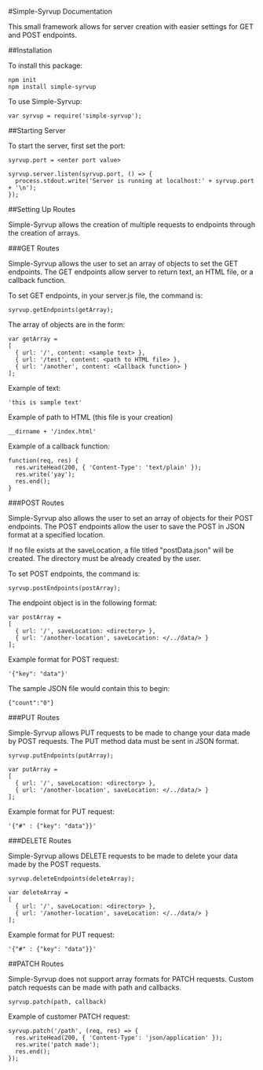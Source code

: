 #Simple-Syrvup Documentation

This small framework allows for server creation with easier settings for GET and POST endpoints.

##Installation

To install this package:

```
npm init
npm install simple-syrvup
```

To use Simple-Syrvup:
```
var syrvup = require('simple-syrvup');
```

##Starting Server

To start the server, first set the port:
```
syrvup.port = <enter port value>
```
```
syrvup.server.listen(syrvup.port, () => {
  process.stdout.write('Server is running at localhost:' + syrvup.port + '\n');
});
```

##Setting Up Routes

Simple-Syrvup allows the creation of multiple requests to endpoints through the creation of arrays.

###GET Routes

Simple-Syrvup allows the user to set an array of objects to set the GET endpoints.
The GET endpoints allow server to return text, an HTML file, or a callback function.

To set GET endpoints, in your server.js file, the command is:
```
syrvup.getEndpoints(getArray);
```

The array of objects are in the form:
```
var getArray =
[
  { url: '/', content: <sample text> },
  { url: '/test', content: <path to HTML file> },
  { url: '/another', content: <Callback function> }
];
```

Example of text:
```
'this is sample text'
```

Example of path to HTML (this file is your creation)
```
__dirname + '/index.html'
```

Example of a callback function:
```
function(req, res) {
  res.writeHead(200, { 'Content-Type': 'text/plain' });
  res.write('yay');
  res.end();
}
```

###POST Routes

Simple-Syrvup also allows the user to set an array of objects for their POST endpoints.
The POST endpoints allow the user to save the POST in JSON format at a specified location.

If no file exists at the saveLocation, a file titled "postData.json" will be created. The directory must be already created by the user.

To set POST endpoints, the command is:
```
syrvup.postEndpoints(postArray);
```

The endpoint object is in the following format:
```
var postArray =
[
  { url: '/', saveLocation: <directory> },
  { url: '/another-location', saveLocation: </../data/> }
];
```

Example format for POST request:
```
'{"key": "data"}'
```

The sample JSON file would contain this to begin:
```
{"count":"0"}
```

###PUT Routes

Simple-Syrvup allows PUT requests to be made to change your data made by POST requests.  The PUT method data must be sent in JSON format.

```
syrvup.putEndpoints(putArray);
```

```
var putArray =
[
  { url: '/', saveLocation: <directory> },
  { url: '/another-location', saveLocation: </../data/> }
];
```

Example format for PUT request:
```
'{"#" : {"key": "data"}}'
```

###DELETE Routes

Simple-Syrvup allows DELETE requests to be made to delete your data made by the POST requests.

```
syrvup.deleteEndpoints(deleteArray);
```

```
var deleteArray =
[
  { url: '/', saveLocation: <directory> },
  { url: '/another-location', saveLocation: </../data/> }
];
```

Example format for PUT request:
```
'{"#" : {"key": "data"}}'
```

##PATCH Routes

Simple-Syrvup does not support array formats for PATCH requests.  Custom patch requests can be made with path and callbacks.
```
syrvup.patch(path, callback)
```

Example of customer PATCH request:
```
syrvup.patch('/path', (req, res) => {
  res.writeHead(200, { 'Content-Type': 'json/application' });
  res.write('patch made');
  res.end();
});
```
